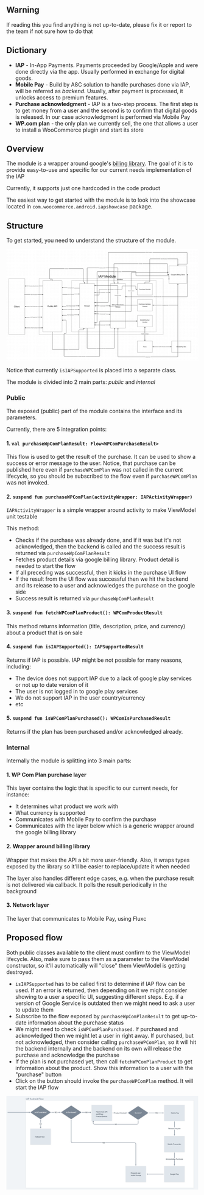 ## Warning
If reading this you find anything is not up-to-date, please fix it or report to the team if not sure how to do that

## Dictionary
* **IAP** - In-App Payments. Payments proceeded by Google/Apple and were done directly via the app. Usually performed in exchange for digital goods.
* **Mobile Pay** - Build by A8C solution to handle purchases done via IAP, will be referred as *backend*. Usually, after payment is processed, it unlocks access to premium features.
* **Purchase acknowledgment** - IAP is a two-step process. The first step is to get money from a user and the second is to confirm that digital goods is released. In our case acknowledgment is performed via Mobile Pay
* **WP.com plan** - the only plan we currently sell, the one that allows a user to install a WooCommerce plugin and start its store

## Overview
The module is a wrapper around google's [billing library](https://developer.android.com/google/play/billing/integrate).
The goal of it is to provide easy-to-use and specific for our current needs implementation of the IAP

Currently, it supports just one hardcoded in the code product

The easiest way to get started with the module is to look into the showcase located in `com.woocommerce.android.iapshowcase` package.

## Structure
To get started, you need to understand the structure of the module.

![module-diagram](/docs/images/iap-module-diagram.webp)

Notice that currently `isIAPSupported` is placed into a separate class.

The module is divided into 2 main parts: *public* and *internal*

### Public
The exposed (public) part of the module contains the interface and its parameters.

Currently, there are 5 integration points:

#### 1. `val purchaseWpComPlanResult: Flow<WPComPurchaseResult>`

This flow is used to get the result of the purchase. It can be used to show a success or error message to the user.
Notice, that purchase can be published here even if `purchaseWPComPlan` was not called in the current lifecycle, so you should be subscribed to the flow even if `purchaseWPComPlan` was not invoked.

#### 2. `suspend fun purchaseWPComPlan(activityWrapper: IAPActivityWrapper)`

`IAPActivityWrapper` is a simple wrapper around activity to make ViewModel unit testable

This method:
* Checks if the purchase was already done, and if it was but it's not acknowledged, then the backend is called and the success result is returned via `purchaseWpComPlanResult`
* Fetches product details via google billing library. Product detail is needed to start the flow
* If all preceding was successful, then it kicks in the purchase UI flow
* If the result from the UI flow was successful then we hit the backend and its release to a user and acknowledges the purchase on the google side
* Success result is returned via `purchaseWpComPlanResult`

#### 3. `suspend fun fetchWPComPlanProduct(): WPComProductResult`

This method returns information (title, description, price, and currency) about a product that is on sale

#### 4. `suspend fun isIAPSupported(): IAPSupportedResult`

Returns if IAP is possible. IAP might be not possible for many reasons, including:
* The device does not support IAP due to a lack of google play services or not up to date version of it
* The user is not logged in to google play services
* We do not support IAP in the user country/currency
* etc


#### 5. `suspend fun isWPComPlanPurchased(): WPComIsPurchasedResult`

Returns if the plan has been purchased and/or acknowledged already.

### Internal

Internally the module is splitting into 3 main parts:
#### 1. WP Com Plan purchase layer

This layer contains the logic that is specific to our current needs, for instance:
* It determines what product we work with
* What currency is supported
* Communicates with Mobile Pay to confirm the purchase
* Communicates with the layer below which is a generic wrapper around the google billing library

#### 2. Wrapper around billing library
Wrapper that makes the API a bit more user-friendly. Also, it wraps types exposed by the library so it'll be easier to replace/update it when needed

The layer also handles different edge cases, e.g. when the purchase result is not delivered via callback. It polls the result periodically in the background

#### 3. Network layer
The layer that communicates to Mobile Pay, using Fluxc

## Proposed flow

Both public classes available to the client must confirm to the ViewModel lifecycle. Also, make sure to pass them as a parameter to the ViewModel constructor, so it'll automatically will "close" them ViewModel is getting destroyed.

* `isIAPSupported` has to be called first to determine if IAP flow can be used. If an error is returned, then depending on it we might consider showing to a user a specific UI, suggesting different steps. E.g. if a version of Google Service is outdated then we might need to ask a user to update them
* Subscribe to the flow exposed by `purchaseWpComPlanResult` to get up-to-date information about the purchase status
* We might need to check `isWPComPlanPurchased`. If purchased and acknowledged then we might let a user in right away. If purchased, but not acknowledged, then consider calling `purchaseWPComPlan`, so it will hit the backend internally and the backend on its own will release the purchase and acknowledge the purchase
* If the plan is not purchased yet, then call `fetchWPComPlanProduct` to get information about the product. Show this information to a user with the "purchase" button
* Click on the button should invoke the `purchaseWPComPlan` method. It will start the IAP flow

![flow-diagram](/docs/images/iap-flow.png)
